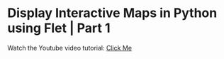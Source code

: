 # Display Interactive Maps in Python using Flet | Part 1

Watch the Youtube video tutorial: [Click Me](https://youtu.be/opKXJROXwX8)